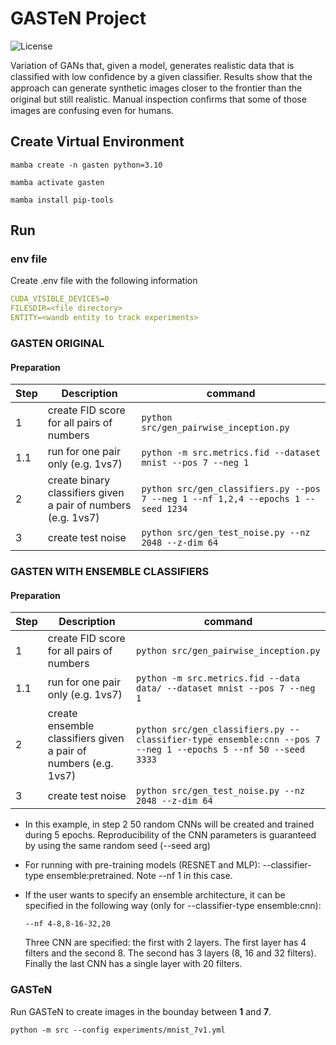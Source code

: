 # GASTeN Project

![License](https://img.shields.io/static/v1?label=license&message=CC-BY-NC-ND-4.0&color=green)

Variation of GANs that, given a model, generates realistic data that is classiﬁed with low conﬁdence by a given classiﬁer. Results show that the approach can generate synthetic images closer to the frontier than the original but still realistic. Manual inspection conﬁrms that some of those images are confusing even for humans.


## Create Virtual Environment

```ssh
mamba create -n gasten python=3.10

mamba activate gasten

mamba install pip-tools
```

## Run

### env file

Create .env file with the following information
```yaml
CUDA_VISIBLE_DEVICES=0
FILESDIR=<file directory>
ENTITY=<wandb entity to track experiments>
```

### GASTEN ORIGINAL

#### Preparation

| Step | Description                                                   | command                                                                |
|------|---------------------------------------------------------------|------------------------------------------------------------------------|
| 1    | create FID score for all pairs of numbers                     | `python src/gen_pairwise_inception.py`                                   |
| 1.1  | run for one pair only (e.g. 1vs7)                             | `python -m src.metrics.fid --dataset mnist --pos 7 --neg 1` |
| 2    | create binary classifiers given a pair of numbers (e.g. 1vs7) | `python src/gen_classifiers.py --pos 7 --neg 1 --nf 1,2,4 --epochs 1 --seed 1234`    |
| 3    | create test noise                                             | `python src/gen_test_noise.py --nz 2048 --z-dim 64`                      |

### GASTEN WITH ENSEMBLE CLASSIFIERS

#### Preparation

| Step | Description                                                   | command                                                                |
|------|---------------------------------------------------------------|------------------------------------------------------------------------|
| 1    | create FID score for all pairs of numbers                     | `python src/gen_pairwise_inception.py`                                   |
| 1.1  | run for one pair only (e.g. 1vs7)                             | `python -m src.metrics.fid --data data/ --dataset mnist --pos 7 --neg 1` |
| 2    | create ensemble classifiers given a pair of numbers (e.g. 1vs7) | `python src/gen_classifiers.py --classifier-type ensemble:cnn --pos 7 --neg 1 --epochs 5 --nf 50 --seed 3333`    |
| 3    | create test noise                                             | `python src/gen_test_noise.py --nz 2048 --z-dim 64`                      |

* In this example, in step 2 50 random CNNs will be created and trained during 5 epochs. Reproducibility of the CNN parameters is guaranteed by using the same random seed (--seed arg)

* For running with pre-training models (RESNET and MLP): --classifier-type ensemble:pretrained. Note --nf 1 in this case.

* If the user wants to specify an ensemble architecture, it can be specified in the following way (only for --classifier-type ensemble:cnn):

    ```
    --nf 4-8,8-16-32,20
    ```

    Three CNN are specified: the first with 2 layers. The first layer has 4 filters and the second 8. The second has 3 layers (8, 16 and 32 filters). Finally the last CNN has a single layer with 20 filters.


### GASTeN

Run GASTeN to create images in the bounday between **1** and **7**.

`python -m src --config experiments/mnist_7v1.yml`


